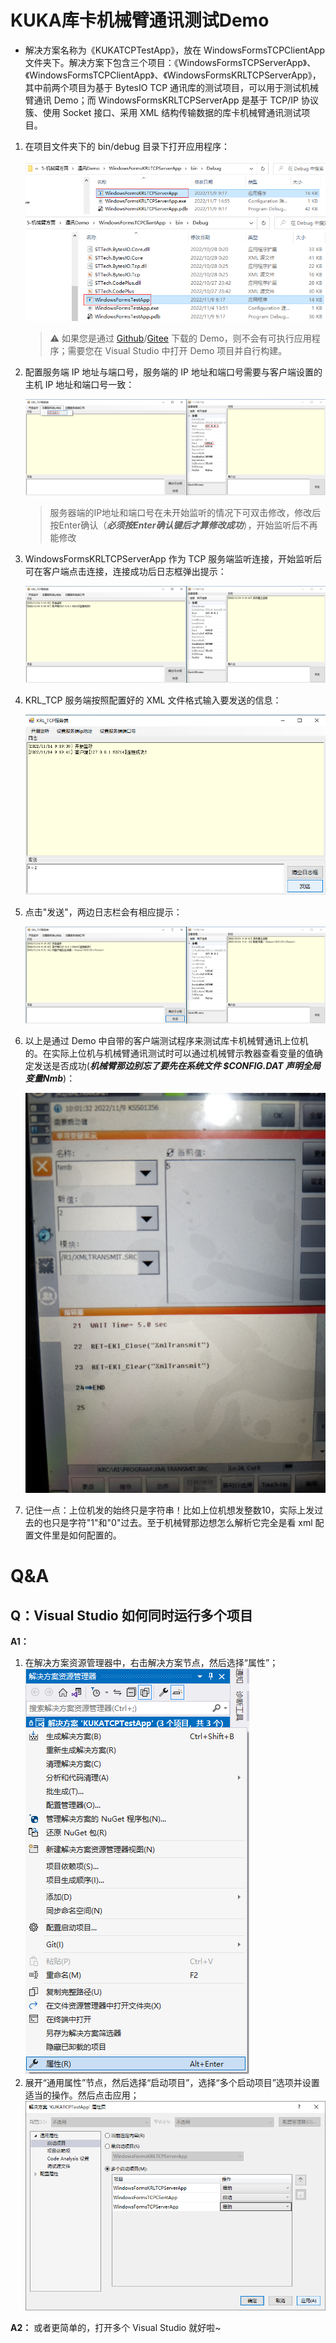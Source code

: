 # KUKA库卡机械臂通讯测试Demo
* 解决方案名称为《KUKATCPTestApp》，放在 WindowsFormsTCPClientApp 文件夹下。解决方案下包含三个项目：《WindowsFormsTCPServerApp》、《WindowsFormsTCPClientApp》、《WindowsFormsKRLTCPServerApp》，其中前两个项目为基于 BytesIO TCP 通讯库的测试项目，可以用于测试机械臂通讯 Demo；而 WindowsFormsKRLTCPServerApp 是基于 TCP/IP 协议簇、使用 Socket 接口、采用 XML 结构传输数据的库卡机械臂通讯测试项目。
1. 在项目文件夹下的 bin/debug 目录下打开应用程序：

    ![图1](./image/%E6%89%93%E5%BC%80%E5%BA%94%E7%94%A8%E7%A8%8B%E5%BA%8F.png)
    ![图2](./image/%E6%89%93%E5%BC%80%E5%AE%A2%E6%88%B7%E7%AB%AF%E6%B5%8B%E8%AF%95%E7%A8%8B%E5%BA%8F.png)
    > ⚠️ 如果您是通过 [Github](https://github.com/YMGogre/KUKATCPCommunicationDemo.git)/[Gitee](https://gitee.com/YMGogre/KUKATCPCommunicationDemo.git) 下载的 Demo，则不会有可执行应用程序；需要您在 Visual Studio 中打开 Demo 项目并自行构建。

2. 配置服务端 IP 地址与端口号，服务端的 IP 地址和端口号需要与客户端设置的主机 IP 地址和端口号一致：

    ![图3](./image/%E9%85%8D%E7%BD%AEIP%E5%9C%B0%E5%9D%80%E5%92%8C%E7%AB%AF%E5%8F%A3%E5%8F%B7.png)
    > 服务器端的IP地址和端口号在未开始监听的情况下可双击修改，修改后按Enter确认（***必须按Enter确认键后才算修改成功***），开始监听后不再能修改

3. WindowsFormsKRLTCPServerApp 作为 TCP 服务端监听连接，开始监听后可在客户端点击连接，连接成功后日志框弹出提示：

    ![图4](./image/%E6%88%90%E5%8A%9F%E8%BF%9E%E6%8E%A5.png)

4. KRL_TCP 服务端按照配置好的 XML 文件格式输入要发送的信息：

    ![图5](./image/%E5%87%86%E5%A4%87%E5%8F%91%E9%80%81.png)

5. 点击"发送"，两边日志栏会有相应提示：

    ![图6](./image/%E5%8F%91%E9%80%81%E5%AE%8C%E6%88%90.png)

6. 以上是通过 Demo 中自带的客户端测试程序来测试库卡机械臂通讯上位机的。在实际上位机与机械臂通讯测试时可以通过机械臂示教器查看变量的值确定发送是否成功(***机械臂那边别忘了要先在系统文件 $CONFIG.DAT 声明全局变量Nmb***)：

    ![图7](./image/%E6%9F%A5%E7%9C%8B%E5%8F%98%E9%87%8F%E5%80%BC.jpg)

7. 记住一点：上位机发的始终只是字符串！比如上位机想发整数10，实际上发过去的也只是字符"1"和"0"过去。至于机械臂那边想怎么解析它完全是看 xml 配置文件里是如何配置的。

# Q&A

## Q：Visual Studio 如何同时运行多个项目

**A1：** 
1. 在解决方案资源管理器中，右击解决方案节点，然后选择“属性”；<br>![](./image/attribute.PNG)
2. 展开“通用属性”节点，然后选择“启动项目”，选择“多个启动项目”选项并设置适当的操作。然后点击应用；<br>![](./image/apply.PNG)

**A2：** 或者更简单的，打开多个 Visual Studio 就好啦~
